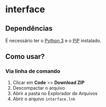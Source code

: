 # interface

## Dependências

É necessário ter o [Python 3](https://www.python.org/downloads/) e o [PiP](https://pip.pypa.io/en/stable/installation/) instalado.

## Como usar?

### Via linha de comando
1. Clicar em __Code__ >> __Download ZIP__
2. Descompactar o arquivo
3. Abrir a pasta no Explorador de Arquivos
4. Abrir o arquivo ```interface.lnk```
